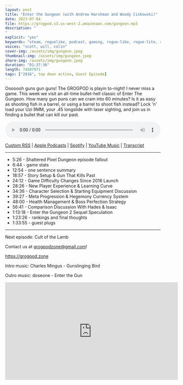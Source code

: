 ```yaml
---
layout: post
title: "Enter the Gungeon (with Andrew Harshman and Woody Ciskowski)"
date: 2023-07-04
file: https://grogpod.s3.us-west-2.amazonaws.com/gungeon.mp3
description: "
"
explicit: "yes" 
keywords: "steam, roguelike, podcast, gaming, rogue-like, rogue-lite, roguelite"
voices: "scott, will, colin"
cover-img: /assets/img/gungeon.jpeg
thumbnail-img: /assets/img/gungeon.jpeg
share-img: /assets/img/gungeon.jpeg
duration: "01:37:36"
length: 74587971 
tags: ["2016", top down action, Guest Episode]
---
```

Ooooooh guns gun guns! The GROGPOD is playin to-night! I never miss a game. This week we visit an all-time bullet-hell classic of Enter The Gungeon. How many gun puns can we cram into 60 minutes? Is it as easy as shooting fish in a barrel, or using a barrel to shoot fish instead? Lock 'n' load your Uzi 9MM, your .45 longslide with laser sighting, and join us in finding a bullet that can kill our past. 

<div class="container">
  <audio controls style="width: 100%;">
    <source src="https://grogpod.s3.us-west-2.amazonaws.com/gungeon.mp3" type="audio/mpeg">
  </audio>
</div>

[Custom RSS](https://grogpod.zone/feed.xml) | [Apple Podcasts](https://podcasts.apple.com/us/podcast/enter-the-gungeon-with-andrew-harshman-and-woody-ciskowski/id1650474911?i=1000619281684) | [Spotify](https://open.spotify.com/episode/2g4ayamWIMpcNOnBZ97khw?si=Rs_pMa8eRaKa4I4k-upEWA) | [YouTube Music](https://www.youtube.com/playlist?list=PL-ShOmyMvd4jYFChE6tgj0JYG8RKK4xe0) | [Transcript](https://github.com/ScottBurger/going_rogue_podcast/blob/master/docs/transcripts/enter_the_gungeon.txt)

---

* 5:26 - Shattered Pixel Dungeon episode fallout
* 6:44 - game stats
* 12:54 - one sentence summary
* 18:57 - Story Setup & Gun That Kills Past
* 24:12 - Game Difficulty Changes Since 2016 Launch
* 28:26 - New Player Experience & Learning Curve
* 34:36 - Character Selection & Starting Equipment Discussion
* 39:27 - Meta Progression & Hegemony Currency System
* 48:00 - Health Management & Boss Perfection Strategy
* 56:41 - Comparison Discussion With Hades & Isaac
* 1:13:18 - Enter the Gungeon 2 Sequel Speculation
* 1:23:26 - rankings and final thoughts
* 1:33:55 - guest plugs



---

Next episode: Cult of the Lamb

Contact us at grogpodzone@gmail.com!

https://grogpod.zone

Intro music: Charles Mingus - Gunslinging Bird

Outro music: doseone - Enter the Gun

<div class="embed-responsive embed-responsive-16by9">
<iframe width="560" height="315" src="https://www.youtube.com/embed/ZaxFolWiRj8" title="YouTube video player" frameborder="0" allow="accelerometer; autoplay; clipboard-write; encrypted-media; gyroscope; picture-in-picture" allowfullscreen></iframe>
</div>
